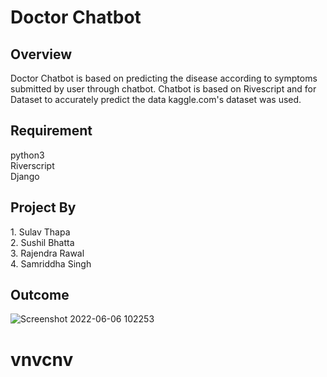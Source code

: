 <h1>Doctor Chatbot</h1>

<h2>Overview</h2>

<p>Doctor Chatbot is based on predicting the disease according to symptoms submitted by user through chatbot.
Chatbot is based on Rivescript and for Dataset to accurately predict the data kaggle.com's dataset was
used. </p>

<h2>Requirement</h2>

python3<br>
Riverscript<br>
Django<br>


<h2>Project By</h2>
1. Sulav Thapa<br>
2. Sushil Bhatta<br>
3. Rajendra Rawal<br>
4. Samriddha Singh<br>

<h2>Outcome</h2>


![Screenshot 2022-06-06 102253](https://user-images.githubusercontent.com/59139917/172219541-951aee11-bfe4-4dc7-906b-370abe08541e.png)

# vnvcnv
